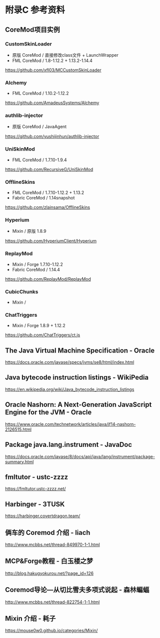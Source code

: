 # 附录C 参考资料

## CoreMod项目实例

### CustomSkinLoader

* 原版 CoreMod / 直接修改class文件 + LaunchWrapper
* FML CoreMod / 1.8-1.12.2 + 1.13.2-1.14.4

https://github.com/xfl03/MCCustomSkinLoader

### Alchemy

* FML CoreMod / 1.10.2-1.12.2

https://github.com/AmadeusSystems/Alchemy

### authlib-injector

* 原版 CoreMod / JavaAgent

https://github.com/yushijinhun/authlib-injector

### UniSkinMod

* FML CoreMod / 1.7.10-1.9.4

https://github.com/RecursiveG/UniSkinMod

### OfflineSkins

* FML CoreMod / 1.7.10-1.12.2 + 1.13.2
* Fabric CoreMod / 1.14snapshot

https://github.com/zlainsama/OfflineSkins

### Hyperium

* Mixin / 原版 1.8.9

https://github.com/HyperiumClient/Hyperium

### ReplayMod

* Mixin / Forge 1.7.10-1.12.2
* Fabric CoreMod / 1.14.4

https://github.com/ReplayMod/ReplayMod

### CubicChunks

* Mixin / 

### ChatTriggers

* Mixin / Forge 1.8.9 + 1.12.2

https://github.com/ChatTriggers/ct.js

## The Java Virtual Machine Specification - Oracle

https://docs.oracle.com/javase/specs/jvms/se8/html/index.html

## Java bytecode instruction listings - WikiPedia

https://en.wikipedia.org/wiki/Java_bytecode_instruction_listings

## Oracle Nashorn: A Next-Generation JavaScript Engine for the JVM - Oracle

https://www.oracle.com/technetwork/articles/java/jf14-nashorn-2126515.html

## Package java.lang.instrument - JavaDoc

https://docs.oracle.com/javase/8/docs/api/java/lang/instrument/package-summary.html

## fmltutor - ustc-zzzz

https://fmltutor.ustc-zzzz.net/

## Harbinger - 3TUSK

https://harbinger.covertdragon.team/

## 俩车的 Coremod 介绍 - liach

http://www.mcbbs.net/thread-849970-1-1.html

## MCP&Forge教程 - 白玉楼之梦

http://blog.hakugyokurou.net/?page_id=126

## Coremod导论—从切比雪夫多项式说起 - 森林蝙蝠

http://www.mcbbs.net/thread-822754-1-1.html

## Mixin 介绍 - 耗子

https://mouse0w0.github.io/categories/Mixin/